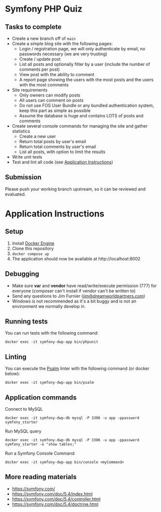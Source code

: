 # Symfony PHP Quiz

## Tasks to complete
- Create a new branch off of `main`
- Create a simple blog site with the following pages:
  - Login / registration page, we will only authenticate by email, no passwords necessary (we are very trusting)
  - Create / update post
  - List all posts and optionally filter by a user (include the number of comments per post)
  - View post with the ability to comment
  - A report page showing the users with the most posts and the users with the most comments
- Site requirements
  - Only owners can modify posts
  - All users can comment on posts
  - Do not use FOS User Bundle or any bundled authentication system, keep this part as simple as possible
  - Assume the database is huge and contains LOTS of posts and comments
- Create several console commands for managing the site and gather statistics
  - Create a new user
  - Return total posts by user's email
  - Return total comments by user's email
  - List all posts, with option to limit the results
- Write unit tests
- Test and lint all code (see [Application Instructions](#application-instructions))

## Submission
Please push your working branch upstream, so it can be reviewed and evaluated.

# Application Instructions

## Setup
1. Install [Docker Engine](https://docs.docker.com/engine/install/)
2. Clone this repository 
4. ```docker compose up```
5. The application should now be available at http://localhost:8002

## Debugging
- Make sure **var** and **vendor** have read/write/execute permission (777) for everyone (composer can't install if vendor can't be written to)
- Send any questions to Jim Furnier (jim@dreamworldpartners.com)
- Windows is not recommended as it's a bit buggy and is not an environment we normally develop in.

## Running tests
You can run tests with the following command:
```shell
docker exec -it symfony-dwp-app bin/phpunit
```

## Linting
You can execute the [Psalm](https://psalm.dev/) linter with the following command (or docker below):
```shell
docker exec -it symfony-dwp-app bin/psalm
```

## Application commands
Connect to MySQL
```shell
docker exec -it symfony-dwp-db mysql -P 3306 -u app -ppassword symfony_starter
```
Run MySQL query
```shell
docker exec -it symfony-dwp-db mysql -P 3306 -u app -ppassword symfony_starter -e "show tables;"
```
Run a Symfony Console Command
```shell
docker exec -it symfony-dwp-app bin/console <myCommand>
```

## More reading materials
- https://symfony.com/
- https://symfony.com/doc/5.4/index.html
- https://symfony.com/doc/5.4/controller.html
- https://symfony.com/doc/5.4/doctrine.html
